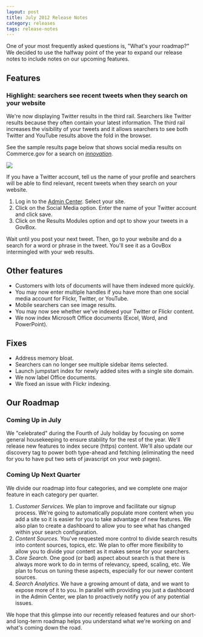 ```yaml
---
layout: post
title: July 2012 Release Notes
category: releases
tags: release-notes
---
```


One of your most frequently asked questions is, "What's your roadmap?" We decided to use the halfway point of the year to expand our release notes to include notes on our upcoming features.

## Features

### Highlight: searchers see recent tweets when they search on your website

We're now displaying Twitter results in the third rail. Searchers like Twitter results because they often contain your latest information. The third rail increases the  visibility of your tweets and it allows searchers to see both Twitter and YouTube results above the fold in the browser.

See the sample results page below that shows social media results on Commerce.gov for a search on *[innovation](https://search.commerce.gov/search?query=innovation&amp;affiliate=commerce.gov)*.

<img src="https://d3qcdigd1fhos0.cloudfront.net/blog/img/tumblr_m71vk4FInR1qid15q.jpg"/>

If you have a Twitter account, tell us the name of your profile and searchers will be able to find relevant, recent tweets when they search on your website.

1. Log in to the [Admin Center](https://search.usa.gov/sites/). Select your site.
1. Click on the Social Media option. Enter the name of your Twitter account and click save.
1. Click on the Results Modules option and opt to show your tweets in a GovBox.

Wait until you post your next tweet. Then, go to your website and do a search for a word or phrase in the tweet. You'll see it as a GovBox intermingled with your web results.

## Other features

* Customers with lots of documents will have them indexed more quickly.
* You may now enter multiple handles if you have more than one social media account for Flickr, Twitter, or YouTube.
* Mobile searchers can see image results.
* You may now see whether we've indexed your Twitter or Flickr content.
* We now index Microsoft Office documents (Excel, Word, and PowerPoint).

## Fixes

* Address memory bloat.
* Searchers can no longer see multiple sidebar items selected.
* Launch jumpstart index for newly added sites with a single site domain.
* We now label Office documents.
* We fixed an issue with Flickr indexing.

## Our Roadmap

### Coming Up in July

We "celebrated" during the Fourth of July holiday by focusing on some general housekeeping to ensure stability for the rest of the year. We'll release new features to index secure (https) content. We'll also update our discovery tag to power both type-ahead and fetching (eliminating the need for you to have put two sets of javascript on your web pages).

### Coming Up Next Quarter

We divide our roadmap into four categories, and we complete one major feature in each category per quarter.

1. *Customer Services.* We plan to improve and facilitate our signup process. We're going to automatically populate more content when you add a site so it is easier for you to take advantage of new features. We also plan to create a dashboard to allow you to see what has changed within your search configuration.
1. *Content Sources.* You've requested more control to divide search results into content sources, topics, etc. We plan to offer more flexibility to allow you to divide your content as it makes sense for your searchers.
1. *Core Search.* One good (or bad) aspect about search is that there is always more work to do in terms of relevancy, speed, scaling, etc. We plan to focus on tuning these aspects, especially for our newer content sources.
1. *Search Analytics.* We have a growing amount of data, and we want to expose more of it to you. In parallel with providing you just a dashboard in the Admin Center, we plan to proactively notify you of any potential issues.

We hope that this glimpse into our recently released features and our short- and long-term roadmap helps you understand what we're working on and what's coming down the road.